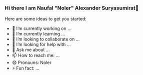 ### Hi there I am Naufal "Noler" Alexander Suryasumirat👋

<!--
**naufalsuryasumirat/naufalsuryasumirat** is a ✨ _special_ ✨ repository because its `README.md` (this file) appears on your GitHub profile.-->

Here are some ideas to get you started:

- 🔭 I’m currently working on ...
- 🌱 I’m currently learning ...
- 👯 I’m looking to collaborate on ...
- 🤔 I’m looking for help with ...
- 💬 Ask me about ...
- 📫 How to reach me: ...
- 😄 Pronouns: Noler
- ⚡ Fun fact: ...
